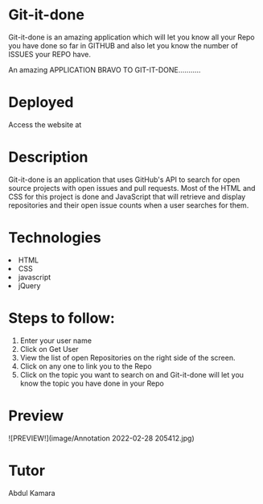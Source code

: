 # Git-it-done
Git-it-done is an amazing application which will let you know all your Repo you have done so far in GITHUB and also let you know the number of ISSUES your REPO have.

An amazing APPLICATION
     BRAVO TO GIT-IT-DONE...........

# Deployed
Access the website at

# Description
Git-it-done is an application that uses GitHub's API to search for open source projects with open issues and pull requests. Most of the HTML and CSS for this project is done and JavaScript that will retrieve and display repositories and their open issue counts when a user searches for them.


# Technologies
<li>HTML</LI>
<li>CSS</LI>
<li>javascript</LI>
<li>jQuery</LI>

# Steps to follow:
1. Enter your user name
2. Click on Get User
3. View the list of open Repositories on the right side of the screen.
4. Click on any one to link you to the Repo
5. Click on the topic you want to search on and Git-it-done will let you know the topic you have done in your Repo

# Preview
![PREVIEW!](image/Annotation 2022-02-28 205412.jpg)


# Tutor
Abdul Kamara
